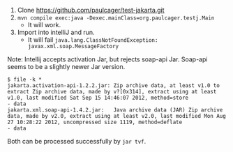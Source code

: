  1. Clone https://github.com/paulcager/test-jakarta.git
 2. `mvn compile exec:java -Dexec.mainClass=org.paulcager.testj.Main`
    * It will work.
 3. Import into intelliJ and run. 
    * It will fail `java.lang.ClassNotFoundException: javax.xml.soap.MessageFactory`

Note: Intellij accepts activation Jar, but rejects soap-api Jar. Soap-api seems to be a slightly newer
Jar version.

```
$ file -k *
jakarta.activation-api-1.2.2.jar: Zip archive data, at least v1.0 to extract Zip archive data, made by v?[0x314], extract using at least v1.0, last modified Sat Sep 15 14:46:07 2012, method=store
- data
jakarta.xml.soap-api-1.4.2.jar:   Java archive data (JAR) Zip archive data, made by v2.0, extract using at least v2.0, last modified Mon Aug 27 10:28:22 2012, uncompressed size 1119, method=deflate
- data
```

Both can be processed successfully by `jar tvf`.
